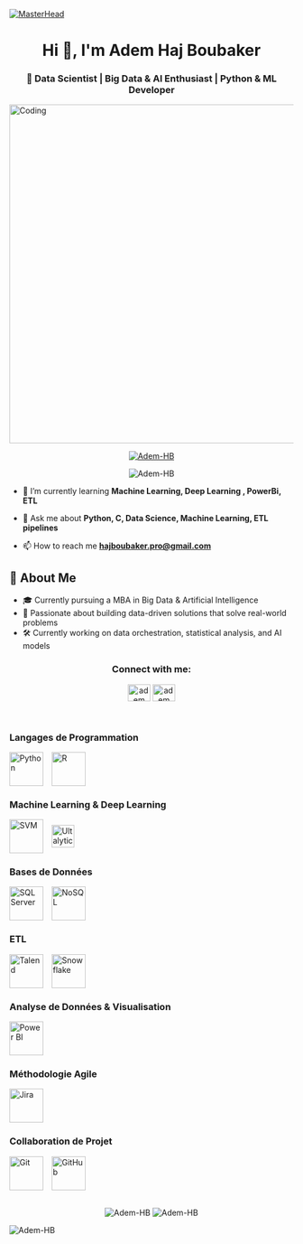 [![MasterHead](https://cdn.dribbble.com/users/176039/screenshots/9022929/media/b21392d51355d99c7b82a5fedf2c4f85.gif)](https://rishavchanda.io)

<h1 align="center">Hi 👋, I'm Adem Haj Boubaker</h1>
<h3 align="center">🚀 Data Scientist | Big Data & AI Enthusiast | Python & ML Developer</h3>


 
<img align="center" alt="Coding" width="1000" height="600" src="https://camo.githubusercontent.com/5119ee303e5e49cdf23def653b737bede0da49a859a34714d62d9ab518afbbb2/68747470733a2f2f63646e2e6472696262626c652e636f6d2f75736572732f313136323037372f73637265656e73686f74732f333834383931342f70726f6772616d6d65722e676966">

  
<p align="center"> <a href="https://github.com/ryo-ma/github-profile-trophy"><img src="https://github-profile-trophy.vercel.app/?username=Adem-HB&title=-Issues,-Reviews" alt="Adem-HB" /></a> </p>

<p align="center"> <img src="https://komarev.com/ghpvc/?username=Adem-HB&label=Profile%20views&color=0e75b6&style=flat" alt="Adem-HB" /> </p>

- 🌱 I’m currently learning **Machine Learning, Deep Learning , PowerBi, ETL**

- 💬 Ask me about **Python, C, Data Science, Machine Learning, ETL pipelines**

- 📫 How to reach me **hajboubaker.pro@gmail.com**

## 🧠 About Me

- 🎓 Currently pursuing a MBA in Big Data & Artificial Intelligence  
- 🧪 Passionate about building data-driven solutions that solve real-world problems  
- 🛠️ Currently working on data orchestration, statistical analysis, and AI models  

<h3 align="center">Connect with me:</h3>
<p align="center">
<a href="https://www.linkedin.com/in/adem-haj-boubaker/" target="_blank"><img align="center" src="https://raw.githubusercontent.com/rahuldkjain/github-profile-readme-generator/master/src/images/icons/Social/linked-in-alt.svg" alt="adem haj boubaker" height="30" width="40" /></a>
<a href="https://www.kaggle.com/ademhajboubaker" target="_blank">
<img align="center" src="https://raw.githubusercontent.com/rahuldkjain/github-profile-readme-generator/master/src/images/icons/Social/kaggle.svg" alt="adem haj boubaker" height="30" width="40" /></a>
</p>

<br>
<h3>Langages de Programmation</h3>
<div style="display: flex; gap: 15px; align-items: center;">
  <a href="https://www.python.org/" target="_blank" rel="noreferrer">
    <img src="https://www.vectorlogo.zone/logos/python/python-icon.svg" alt="Python" width="60" height="60" />
  </a>
  <a href="https://www.r-project.org/" target="_blank" rel="noreferrer">
    <img src="https://www.vectorlogo.zone/logos/r-project/r-project-icon.svg" alt="R" width="60" height="60" />
  </a>
</div>

<!-- Machine Learning & Deep Learning -->
<h3>Machine Learning & Deep Learning</h3>
<div style="display: flex; gap: 15px; align-items: center;">
  <!-- Icônes représentatives pour les concepts -->
  
  <a href="https://scikit-learn.org/stable/modules/generated/sklearn.svm.OneClassSVM.html" target="_blank" rel="noreferrer" title="One-Class SVM">
    <img src="https://upload.wikimedia.org/wikipedia/commons/0/05/Scikit_learn_logo_small.svg" alt="SVM" width="60" height="60" />
  </a>
  <a href="https://github.com/ultralytics/yolov10" target="_blank" rel="noreferrer" title="YOLO">
    <img src="https://bimi.entrust.net/ultralytics.com/logo.svg" alt="Ultalytics" width="40" ="40" />
  </a>
</div>

<!-- Bases de Données -->
<h3>Bases de Données</h3>
<div style="display: flex; gap: 15px; align-items: center;">
  <a href="https://www.microsoft.com/en-us/sql-server/" target="_blank" rel="noreferrer">
    <img src="https://www.vectorlogo.zone/logos/postgresql/postgresql-ar21.svg" alt="SQL Server" width="60" height="60" />
  </a>
  <a href="https://www.mongodb.com/nosql-explained" target="_blank" rel="noreferrer">
    <img src="https://www.vectorlogo.zone/logos/mongodb/mongodb-icon.svg" alt="NoSQL" width="60" height="60" />
  </a>
</div>

<!-- ETL -->
<h3>ETL</h3>
<div style="display: flex; gap: 15px; align-items: center;">
  <a href="https://www.talend.com/" target="_blank" rel="noreferrer">
    <img src="https://www.vectorlogo.zone/logos/talend/talend-icon.svg" alt="Talend" width="60" height="60" />
  </a>
  <a href="https://www.snowflake.com/" target="_blank" rel="noreferrer">
    <img src="https://www.vectorlogo.zone/logos/snowflake/snowflake-icon.svg" alt="Snowflake" width="60" height="60" />
  </a>
</div>

<!-- Analyse de Données & Visualisation -->
<h3>Analyse de Données & Visualisation</h3>
<div style="display: flex; gap: 15px; align-items: center;">
  <a href="https://powerbi.microsoft.com/" target="_blank" rel="noreferrer">
    <img src="https://www.vectorlogo.zone/logos/microsoft_powerbi/microsoft_powerbi-icon.svg" alt="Power BI" width="60" height="60" />
  </a>
</div>

<!-- Méthodologie Agile -->
<h3>Méthodologie Agile</h3>
<div style="display: flex; gap: 15px; align-items: center;">
  <a href="https://www.atlassian.com/software/jira" target="_blank" rel="noreferrer">
    <img src="https://www.vectorlogo.zone/logos/atlassian_jira/atlassian_jira-icon.svg" alt="Jira" width="60" height="60" />
  </a>
 
</div>

<!-- Collaboration de Projet -->
<h3>Collaboration de Projet</h3>
<div style="display: flex; gap: 15px; align-items: center;">
  <a href="https://git-scm.com/" target="_blank" rel="noreferrer">
    <img src="https://www.vectorlogo.zone/logos/git-scm/git-scm-icon.svg" alt="Git" width="60" height="60" />
  </a>
  <a href="https://github.com/" target="_blank" rel="noreferrer">
    <img src="https://www.vectorlogo.zone/logos/github/github-icon.svg" alt="GitHub" width="60" height="60" />
  </a>
</div>

<br>


<p align="center">
  <img src="https://github-readme-stats.vercel.app/api?username=Adem-HB&show_icons=true&locale=en" alt="Adem-HB" />
  <img src="https://github-readme-streak-stats.herokuapp.com/?user=Adem-HB" alt="Adem-HB" />
</p>


<p><img align="center" src="https://github-readme-stats.vercel.app/api/top-langs?username=Adem-HB&show_icons=true&locale=en&layout=compact" alt="Adem-HB" /></p>

